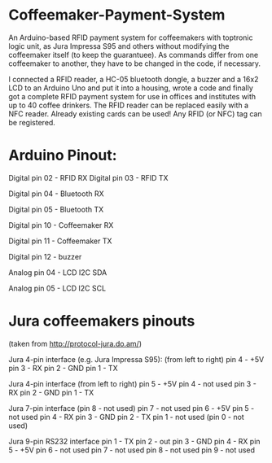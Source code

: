Coffeemaker-Payment-System
==========================

An Arduino-based RFID payment system for coffeemakers with toptronic logic unit, as Jura Impressa S95 and others without modifying the coffeemaker itself (to keep the guarantuee). 
As commands differ from one coffeemaker to another, they have to be changed in the code, if necessary. 

I connected a RFID reader, a HC-05 bluetooth dongle, a buzzer and a 16x2 LCD to an Arduino Uno and put it into a housing, wrote a code and finally got a complete RFID payment system for use in offices and institutes with up to 40 coffee drinkers. The RFID reader can be replaced easily with a NFC reader. Already existing cards can be used! Any RFID (or NFC) tag can be registered. 

Arduino Pinout:
===============
Digital pin 02 - RFID RX
Digital pin 03 - RFID TX

Digital pin 04 - Bluetooth RX

Digital pin 05 - Bluetooth TX

Digital pin 10 - Coffeemaker RX

Digital pin 11 - Coffeemaker TX

Digital pin 12 - buzzer



Analog pin 04 - LCD I2C SDA

Analog pin 05 - LCD I2C SCL




Jura coffeemakers pinouts
=========================
(taken from http://protocol-jura.do.am/)

Jura 4-pin interface (e.g. Jura Impressa S95):
(from left to right)
pin 4 - +5V
pin 3 - RX
pin 2 - GND
pin 1 - TX

Jura 4-pin interface
(from left to right)
pin 5 - +5V
pin 4 - not used
pin 3 - RX
pin 2 - GND
pin 1 - TX

Jura 7-pin interface
(pin 8 - not used)
pin 7 - not used
pin 6 - +5V
pin 5 - not used
pin 4 - RX
pin 3 - GND
pin 2 - TX
pin 1 - not used
(pin 0 - not used)

Jura 9-pin RS232 interface
pin 1 - TX
pin 2 - out
pin 3 - GND
pin 4 - RX
pin 5 - +5V
pin 6 - not used
pin 7 - not used
pin 8 - not used
pin 9 - not used

